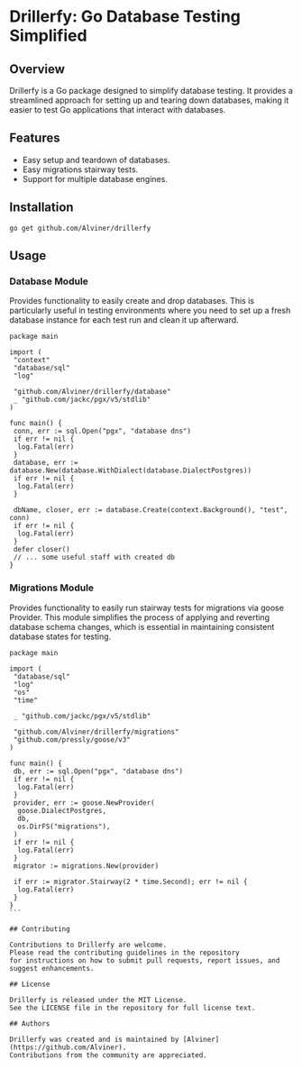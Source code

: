 # Drillerfy: Go Database Testing Simplified

## Overview

Drillerfy is a Go package designed to simplify database testing.
It provides a streamlined approach for setting up and tearing down databases,
making it easier to test Go applications that interact with databases.

## Features

- Easy setup and teardown of databases.
- Easy migrations stairway tests.
- Support for multiple database engines.

## Installation

```(bash)
go get github.com/Alviner/drillerfy
```

## Usage

### Database Module

Provides functionality to easily create and drop databases.
This is particularly useful in testing environments where you need to set up a fresh database instance for each test run and clean it up afterward.

```(go)
package main

import (
 "context"
 "database/sql"
 "log"

 "github.com/Alviner/drillerfy/database"
 _ "github.com/jackc/pgx/v5/stdlib"
)

func main() {
 conn, err := sql.Open("pgx", "database dns")
 if err != nil {
  log.Fatal(err)
 }
 database, err := database.New(database.WithDialect(database.DialectPostgres))
 if err != nil {
  log.Fatal(err)
 }

 dbName, closer, err := database.Create(context.Background(), "test", conn)
 if err != nil {
  log.Fatal(err)
 }
 defer closer()
 // ... some useful staff with created db
}
```

### Migrations Module

Provides functionality to easily run stairway tests for migrations via goose Provider.
This module simplifies the process of applying and reverting database schema changes,
which is essential in maintaining consistent database states for testing.

````(go)
package main

import (
 "database/sql"
 "log"
 "os"
 "time"

 _ "github.com/jackc/pgx/v5/stdlib"

 "github.com/Alviner/drillerfy/migrations"
 "github.com/pressly/goose/v3"
)

func main() {
 db, err := sql.Open("pgx", "database dns")
 if err != nil {
  log.Fatal(err)
 }
 provider, err := goose.NewProvider(
  goose.DialectPostgres,
  db,
  os.DirFS("migrations"),
 )
 if err != nil {
  log.Fatal(err)
 }
 migrator := migrations.New(provider)

 if err := migrator.Stairway(2 * time.Second); err != nil {
  log.Fatal(err)
 }
}
```

## Contributing

Contributions to Drillerfy are welcome.
Please read the contributing guidelines in the repository
for instructions on how to submit pull requests, report issues, and suggest enhancements.

## License

Drillerfy is released under the MIT License.
See the LICENSE file in the repository for full license text.

## Authors

Drillerfy was created and is maintained by [Alviner](https://github.com/Alviner).
Contributions from the community are appreciated.
````
